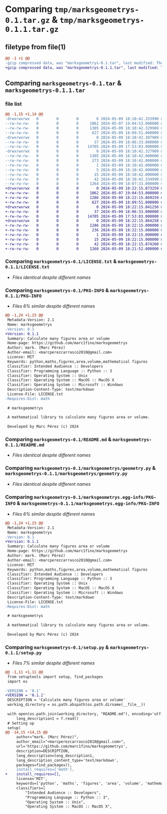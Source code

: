 # Comparing `tmp/marksgeometrys-0.1.tar.gz` & `tmp/marksgeometrys-0.1.1.tar.gz`

## filetype from file(1)

```diff
@@ -1 +1 @@
-gzip compressed data, was "marksgeometrys-0.1.tar", last modified: Thu May  9 18:10:42 2024, max compression
+gzip compressed data, was "marksgeometrys-0.1.1.tar", last modified: Thu May  9 18:22:15 2024, max compression
```

## Comparing `marksgeometrys-0.1.tar` & `marksgeometrys-0.1.1.tar`

### file list

```diff
@@ -1,15 +1,14 @@
-drwxrwxrwx   0        0        0        0 2024-05-09 18:10:42.333990 marksgeometrys-0.1/
--rw-rw-rw-   0        0        0     1062 2024-05-07 19:04:53.000000 marksgeometrys-0.1/LICENSE.txt
--rw-rw-rw-   0        0        0     1305 2024-05-09 18:10:42.329989 marksgeometrys-0.1/PKG-INFO
--rw-rw-rw-   0        0        0      627 2024-05-09 18:09:51.000000 marksgeometrys-0.1/README.md
-drwxrwxrwx   0        0        0        0 2024-05-09 18:10:42.307989 marksgeometrys-0.1/marksgeometrys/
--rw-rw-rw-   0        0        0       37 2024-05-09 18:06:33.000000 marksgeometrys-0.1/marksgeometrys/__init__.py
--rw-rw-rw-   0        0        0    14705 2024-05-09 17:53:03.000000 marksgeometrys-0.1/marksgeometrys/geometry.py
-drwxrwxrwx   0        0        0        0 2024-05-09 18:10:42.327989 marksgeometrys-0.1/marksgeometrys.egg-info/
--rw-rw-rw-   0        0        0     1305 2024-05-09 18:10:42.000000 marksgeometrys-0.1/marksgeometrys.egg-info/PKG-INFO
--rw-rw-rw-   0        0        0      273 2024-05-09 18:10:42.000000 marksgeometrys-0.1/marksgeometrys.egg-info/SOURCES.txt
--rw-rw-rw-   0        0        0        1 2024-05-09 18:10:42.000000 marksgeometrys-0.1/marksgeometrys.egg-info/dependency_links.txt
--rw-rw-rw-   0        0        0        5 2024-05-09 18:10:42.000000 marksgeometrys-0.1/marksgeometrys.egg-info/requires.txt
--rw-rw-rw-   0        0        0       15 2024-05-09 18:10:42.000000 marksgeometrys-0.1/marksgeometrys.egg-info/top_level.txt
--rw-rw-rw-   0        0        0       42 2024-05-09 18:10:42.334990 marksgeometrys-0.1/setup.cfg
--rw-rw-rw-   0        0        0     1264 2024-05-09 18:07:33.000000 marksgeometrys-0.1/setup.py
+drwxrwxrwx   0        0        0        0 2024-05-09 18:22:15.873259 marksgeometrys-0.1.1/
+-rw-rw-rw-   0        0        0     1062 2024-05-07 19:04:53.000000 marksgeometrys-0.1.1/LICENSE.txt
+-rw-rw-rw-   0        0        0     1286 2024-05-09 18:22:15.869259 marksgeometrys-0.1.1/PKG-INFO
+-rw-rw-rw-   0        0        0      627 2024-05-09 18:09:51.000000 marksgeometrys-0.1.1/README.md
+drwxrwxrwx   0        0        0        0 2024-05-09 18:22:15.841256 marksgeometrys-0.1.1/marksgeometrys/
+-rw-rw-rw-   0        0        0       37 2024-05-09 18:06:33.000000 marksgeometrys-0.1.1/marksgeometrys/__init__.py
+-rw-rw-rw-   0        0        0    14705 2024-05-09 17:53:03.000000 marksgeometrys-0.1.1/marksgeometrys/geometry.py
+drwxrwxrwx   0        0        0        0 2024-05-09 18:22:15.864258 marksgeometrys-0.1.1/marksgeometrys.egg-info/
+-rw-rw-rw-   0        0        0     1286 2024-05-09 18:22:15.000000 marksgeometrys-0.1.1/marksgeometrys.egg-info/PKG-INFO
+-rw-rw-rw-   0        0        0      236 2024-05-09 18:22:15.000000 marksgeometrys-0.1.1/marksgeometrys.egg-info/SOURCES.txt
+-rw-rw-rw-   0        0        0        1 2024-05-09 18:22:15.000000 marksgeometrys-0.1.1/marksgeometrys.egg-info/dependency_links.txt
+-rw-rw-rw-   0        0        0       15 2024-05-09 18:22:15.000000 marksgeometrys-0.1.1/marksgeometrys.egg-info/top_level.txt
+-rw-rw-rw-   0        0        0       42 2024-05-09 18:22:15.874260 marksgeometrys-0.1.1/setup.cfg
+-rw-rw-rw-   0        0        0     1260 2024-05-09 18:21:52.000000 marksgeometrys-0.1.1/setup.py
```

### Comparing `marksgeometrys-0.1/LICENSE.txt` & `marksgeometrys-0.1.1/LICENSE.txt`

 * *Files identical despite different names*

### Comparing `marksgeometrys-0.1/PKG-INFO` & `marksgeometrys-0.1.1/PKG-INFO`

 * *Files 6% similar despite different names*

```diff
@@ -1,24 +1,23 @@
 Metadata-Version: 2.1
 Name: marksgeometrys
-Version: 0.1
+Version: 0.1.1
 Summary: Calculate many figures area or volume
 Home-page: https://github.com/marc1fino/marksgeometrys
 Author: mark. (Marc Pérez)
 Author-email: <marcperezcarrasco2010@gmail.com>
 License: MIT
 Keywords: python,maths,figures,area,volume,mathematical figures
 Classifier: Intended Audience :: Developers
 Classifier: Programming Language :: Python :: 3
 Classifier: Operating System :: Unix
 Classifier: Operating System :: MacOS :: MacOS X
 Classifier: Operating System :: Microsoft :: Windows
 Description-Content-Type: text/markdown
 License-File: LICENSE.txt
-Requires-Dist: math
 
 # marksgeometrys
 
 A mathematical library to calculate many figures area or volume.
 
 Developed by Marc Pérez (c) 2024
```

### Comparing `marksgeometrys-0.1/README.md` & `marksgeometrys-0.1.1/README.md`

 * *Files identical despite different names*

### Comparing `marksgeometrys-0.1/marksgeometrys/geometry.py` & `marksgeometrys-0.1.1/marksgeometrys/geometry.py`

 * *Files identical despite different names*

### Comparing `marksgeometrys-0.1/marksgeometrys.egg-info/PKG-INFO` & `marksgeometrys-0.1.1/marksgeometrys.egg-info/PKG-INFO`

 * *Files 6% similar despite different names*

```diff
@@ -1,24 +1,23 @@
 Metadata-Version: 2.1
 Name: marksgeometrys
-Version: 0.1
+Version: 0.1.1
 Summary: Calculate many figures area or volume
 Home-page: https://github.com/marc1fino/marksgeometrys
 Author: mark. (Marc Pérez)
 Author-email: <marcperezcarrasco2010@gmail.com>
 License: MIT
 Keywords: python,maths,figures,area,volume,mathematical figures
 Classifier: Intended Audience :: Developers
 Classifier: Programming Language :: Python :: 3
 Classifier: Operating System :: Unix
 Classifier: Operating System :: MacOS :: MacOS X
 Classifier: Operating System :: Microsoft :: Windows
 Description-Content-Type: text/markdown
 License-File: LICENSE.txt
-Requires-Dist: math
 
 # marksgeometrys
 
 A mathematical library to calculate many figures area or volume.
 
 Developed by Marc Pérez (c) 2024
```

### Comparing `marksgeometrys-0.1/setup.py` & `marksgeometrys-0.1.1/setup.py`

 * *Files 7% similar despite different names*

```diff
@@ -1,11 +1,11 @@
 from setuptools import setup, find_packages
 import os
 
-VERSION = '0.1'
+VERSION = '0.1.1'
 DESCRIPTION = 'Calculate many figures area or volume'
 working_directory = os.path.abspath(os.path.dirname(__file__))
 
 with open(os.path.join(working_directory, "README.md"), encoding='utf-8') as f:
     long_description1 = f.read()
 # Setting up
 setup(
@@ -14,15 +14,15 @@
     author="mark. (Marc Pérez)",
     author_email="<marcperezcarrasco2010@gmail.com>",
     url='https://github.com/marc1fino/marksgeometrys',
     description=DESCRIPTION,
     long_description=long_description1,
     long_description_content_type='text/markdown',
     packages=find_packages(),
-    install_requires=['math'],
+    install_requires=[],
     license='MIT',
     keywords=['python', 'maths', 'figures', 'area', 'volume', 'mathematical figures'],
     classifiers=[
         "Intended Audience :: Developers",
         "Programming Language :: Python :: 3",
         "Operating System :: Unix",
         "Operating System :: MacOS :: MacOS X",
```

